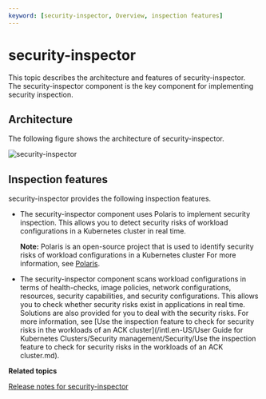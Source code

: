 ```yaml
---
keyword: [security-inspector, Overview, inspection features]
---
```


# security-inspector

This topic describes the architecture and features of security-inspector. The security-inspector component is the key component for implementing security inspection.

## Architecture

The following figure shows the architecture of security-inspector.

![security-inspector](https://static-aliyun-doc.oss-accelerate.aliyuncs.com/assets/img/en-US/6258298951/p129654.png)

## Inspection features

security-inspector provides the following inspection features.

-   The security-inspector component uses Polaris to implement security inspection. This allows you to detect security risks of workload configurations in a Kubernetes cluster in real time.

    **Note:** Polaris is an open-source project that is used to identify security risks of workload configurations in a Kubernetes cluster For more information, see [Polaris](https://github.com/FairwindsOps/polaris).

-   The security-inspector component scans workload configurations in terms of health-checks, image policies, network configurations, resources, security capabilities, and security configurations. This allows you to check whether security risks exist in applications in real time. Solutions are also provided for you to deal with the security risks. For more information, see [Use the inspection feature to check for security risks in the workloads of an ACK cluster](/intl.en-US/User Guide for Kubernetes Clusters/Security management/Security/Use the inspection feature to check for security risks in the workloads of an ACK cluster.md).

**Related topics**  


[Release notes for security-inspector]()

